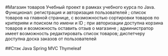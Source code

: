 #Магазин товаров
Учебный проект в рамках учебного курса по Java. 
Функционал: регистрация и авторизация пользователей ; список товаров на главной странице, с возможностью сортировки товаров по критериям и поиском по имени и ID ; при авторизации доступна корзина товаров и возможность оставить отзыв о магазине ; администратор имеет возможность редактировать список товаров; диспетчеру доступна доска заказов от пользователей

##Стэк
Java
Spring MVC
Thymeleaf
